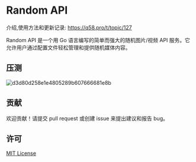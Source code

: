 # Random API

介绍,使用方法和更新记录: https://q58.pro/t/topic/127

Random API 是一个用 Go 语言编写的简单而强大的随机图片/视频 API 服务。它允许用户通过配置文件轻松管理和提供随机媒体内容。

## 压测

![d3d80d258e1e4805289b607666681e8b](https://github.com/user-attachments/assets/aeeacf76-02ec-4ea3-b38d-b8b25a94f92a)


## 贡献

欢迎贡献！请提交 pull request 或创建 issue 来提出建议和报告 bug。

## 许可

[MIT License](LICENSE)
